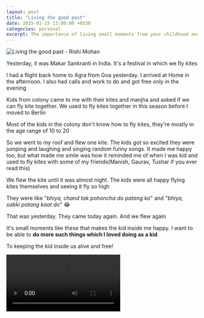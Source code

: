 ```yaml
---
layout: post
title: "Living the good past"
date: 2025-01-15 13:00:00 +0530
categories: personal
excerpt: The importance of living small moments from your childhood and to keep the kid inside of you alive
---
```


![Living the good past - Rishi Mohan](/images/posts/flying-kites-with-kids.jpg)

Yesterday, it was Makar Sankranti in India.
It's a festival in which we fly kites

I had a flight back home to Agra from Goa yesterday.
I arrived at Home in the afternoon.
I also had calls and work to do
and got free only in the evening

Kids from colony came to me with their kites
and manjha and asked if we can fly kite together.
We used to fly kites together in this season
before I moved to Berlin

Most of the kids in the colony don't know
how to fly kites, they're mostly in the age range of 10 to 20

So we went to my roof and flew one kite.
The kids got so excited they were jumping and laughing
and singing random funny songs.
It made me happy too, but what made me smile
was how it reminded me of when I was kid and used to fly kites
with some of my friends(Manish, Gaurav, Tushar if you ever read this)

We flew the kite until it was almost night.
The kids were all happy flying kites themselves
and seeing it fly so high

They were like "_bhiya, chand tak pohoncha do patang ko_" and
"_bhiya, sabki patang kaat do_" 😂

That was yesterday. They came today again. And we flew again

It's small moments like these that makes the kid inside me happy.
I want to be able to **do more such things
which I loved doing as a kid**

To keeping the kid inside us alive and free!

<video autoplay controls loop>
  <source src="/images/posts/flying-kites-with-kids-1.mp4" type="video/mp4">
</video>
